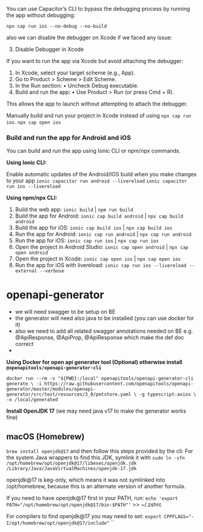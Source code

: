 You can use Capacitor’s CLI to bypass the debugging process by running the app without debugging:

`npx cap run ios --no-debug --no-build`

also we can disable the debugger on Xcode if we faced any issue:

3. Disable Debugger in Xcode

If you want to run the app via Xcode but avoid attaching the debugger:

1. In Xcode, select your target scheme (e.g., App).
2. Go to Product > Scheme > Edit Scheme.
3. In the Run section:
   • Uncheck Debug executable.
4. Build and run the app:
   • Use Product > Run (or press Cmd + R).

This allows the app to launch without attempting to attach the debugger.

Manually build and run your project in Xcode instead of using `npx cap run ios`.
`npx cap open ios`

### Build and run the app for Android and iOS

You can build and run the app using Ionic CLI or npm/npx commands.

**Using Ionic CLI:**

Enable automatic updates of the Android/IOS build when you make changes to your app
`ionic capacitor run android --livereload`
`ionic capacitor run ios --livereload`

**Using npm/npx CLI:**

1. Build the web app: `ionic build` | `npm run build`
2. Build the app for Android: `ionic cap build android` | `npx cap build android`
3. Build the app for iOS: `ionic cap build ios` | `npx cap build ios`
4. Run the app for Android: `ionic cap run android` | `npx cap run android`
5. Run the app for iOS: `ionic cap run ios` | `npx cap run ios`
6. Open the project in Android Studio: `ionic cap open android` | `npx cap open android`
7. Open the project in Xcode: `ionic cap open ios` | `npx cap open ios`
8. Run the app for iOS with livereload: `ionic cap run ios --livereload --external --verbose`

# openapi-generator

- we will need swagger to be setup on BE
- the generator will need also java to be installed (you can use docker for it)
- also we need to add all related swagger annotations needed on BE e.g. @ApiResponse, @ApiProp, @ApiResponse which make
  the def doc correct
-

**Using Docker for open api generator tool (Optional) otherwise install `@openapitools/openapi-generator-cli`**

``
docker run --rm -v "${PWD}:/local" openapitools/openapi-generator-cli generate \
    -i https://raw.githubusercontent.com/openapitools/openapi-generator/master/modules/openapi-generator/src/test/resources/3_0/petstore.yaml \
    -g typescript-axios \
    -o /local/generated
``

**Install OpenJDK 17**
(we may need java v17 to make the generator works fine)

## macOS (Homebrew)

`brew install openjdk@17`
and then follow this steps provided by the cli:
For the system Java wrappers to find this JDK, symlink it with
`sudo ln -sfn /opt/homebrew/opt/openjdk@17/libexec/openjdk.jdk /Library/Java/JavaVirtualMachines/openjdk-17.jdk`

openjdk@17 is keg-only, which means it was not symlinked into /opt/homebrew,
because this is an alternate version of another formula.

If you need to have openjdk@17 first in your PATH, run:
`echo 'export PATH="/opt/homebrew/opt/openjdk@17/bin:$PATH"'` >> ~/.zshrc

For compilers to find openjdk@17 you may need to set:
`export CPPFLAGS="-I/opt/homebrew/opt/openjdk@17/include"`
``